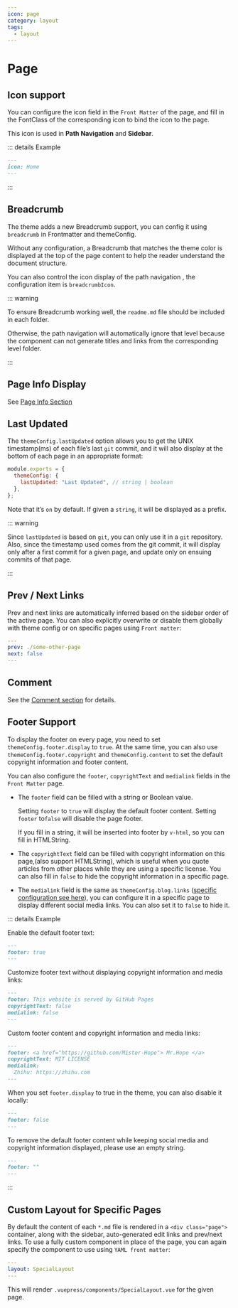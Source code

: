 ```yaml
---
icon: page
category: layout
tags:
  - layout
---
```


# Page

## Icon support

You can configure the icon field in the `Front Matter` of the page, and fill in the FontClass of the corresponding icon to bind the icon to the page.

This icon is used in **Path Navigation** and **Sidebar**.

::: details Example

```md
---
icon: Home
---
```

:::

## Breadcrumb <MyBadge text="Support page config" />

The theme adds a new Breadcrumb support, you can config it using `breadcrumb` in Frontmatter and themeConfig.

Without any configuration, a Breadcrumb that matches the theme color is displayed at the top of the page content to help the reader understand the document structure.

You can also control the icon display of the path navigation <MyBadge text="Support page config" />, the configuration item is `breadcrumbIcon`.

::: warning

To ensure Breadcrumb working well, the `readme.md` file should be included in each folder.

Otherwise, the path navigation will automatically ignore that level because the component can not generate titles and links from the corresponding level folder.

:::

## Page Info Display

See [Page Info Section](../feature/page-info.md)

## Last Updated

The `themeConfig.lastUpdated` option allows you to get the UNIX timestamp(ms) of each file’s last `git` commit, and it will also display at the bottom of each page in an appropriate format:

```js
module.exports = {
  themeConfig: {
    lastUpdated: "Last Updated", // string | boolean
  },
};
```

Note that it’s `on` by default. If given a `string`, it will be displayed as a prefix.

::: warning

Since `lastUpdated` is based on `git`, you can only use it in a `git` repository. Also, since the timestamp used comes from the git commit, it will display only after a first commit for a given page, and update only on ensuing commits of that page.

:::

## Prev / Next Links

Prev and next links are automatically inferred based on the sidebar order of the active page. You can also explicitly overwrite or disable them globally with theme config or on specific pages using `Front matter`:

```yaml
---
prev: ./some-other-page
next: false
---

```

## Comment

See the [Comment section](../feature/comment.md) for details.

## Footer Support <MyBadge text="Support page config" />

To display the footer on every page, you need to set `themeConfig.footer.display` to `true`. At the same time, you can also use `themeConfig.footer.copyright` and `themeConfig.content` to set the default copyright information and footer content.

You can also configure the `footer`, `copyrightText` and `medialink` fields in the `Front Matter` page.

- The `footer` field can be filled with a string or Boolean value.

  Setting `footer` to `true` will display the default footer content. Setting `footer` to`false` will disable the page footer.

  If you fill in a string, it will be inserted into footer by `v-html`, so you can fill in HTMLString.

- The `copyrightText` field can be filled with copyright information on this page,(also support HTMLString), which is useful when you quote articles from other places while they are using a specific license. You can also fill in `false` to hide the copyright information in a specific page.

- The `medialink` field is the same as `themeConfig.blog.links` ([specific configuration see here](./blog.md#configurable-items)), you can configure it in a specific page to display different social media links. You can also set it to `false` to hide it.

::: details Example

Enable the default footer text:

```md
---
footer: true
---
```

Customize footer text without displaying copyright information and media links:

```md
---
footer: This website is served by GitHub Pages
copyrightText: false
medialink: false
---
```

Custom footer content and copyright information and media links:

```md
---
footer: <a href="https://github.com/Mister-Hope"> Mr.Hope </a>
copyrightText: MIT LICENSE
medialink:
  Zhihu: https://zhihu.com
---
```

When you set `footer.display` to true in the theme, you can also disable it locally:

```md
---
footer: false
---
```

To remove the default footer content while keeping social media and copyright information displayed, please use an empty string.

```md
---
footer: ""
---
```

:::

## Custom Layout for Specific Pages

By default the content of each `*.md` file is rendered in a `<div class="page">` container, along with the sidebar, auto-generated edit links and prev/next links. To use a fully custom component in place of the page, you can again specify the component to use using `YAML front matter`:

```yaml
---
layout: SpecialLayout
---

```

This will render `.vuepress/components/SpecialLayout.vue` for the given page.
